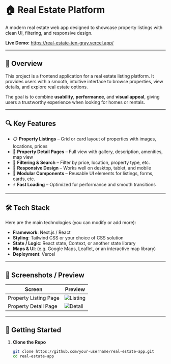 # 🏠 Real Estate Platform

A modern real estate web app designed to showcase property listings with clean UI, filtering, and responsive design.

**Live Demo:** https://real-estate-ten-gray.vercel.app/

---

## 🧩 Overview

This project is a frontend application for a real estate listing platform. It provides users with a smooth, intuitive interface to browse properties, view details, and explore real estate options.

The goal is to combine **usability**, **performance**, and **visual appeal**, giving users a trustworthy experience when looking for homes or rentals.

---

## 🔍 Key Features

- 📋 **Property Listings** – Grid or card layout of properties with images, locations, prices  
- 🏡 **Property Detail Pages** – Full view with gallery, description, amenities, map view  
- 🔎 **Filtering & Search** – Filter by price, location, property type, etc.  
- 📱 **Responsive Design** – Works well on desktop, tablet, and mobile  
- 🧩 **Modular Components** – Reusable UI elements for listings, forms, cards, etc.  
- ⚡ **Fast Loading** – Optimized for performance and smooth transitions  

---

## 🛠 Tech Stack

Here are the main technologies (you can modify or add more):

- **Framework**: Next.js / React  
- **Styling**: Tailwind CSS or your choice of CSS solution  
- **State / Logic**: React state, Context, or another state library  
- **Maps & UI**: (e.g. Google Maps, Leaflet, or an interactive map library)  
- **Deployment**: Vercel  

---

## 📸 Screenshots / Preview


| Screen | Preview |
|--------|---------|
| Property Listing Page | ![Listing](./screenshots/listing.png) |
| Property Detail Page | ![Detail](./screenshots/detail.png) |

---

## 🚀 Getting Started

1. **Clone the Repo**  
   ```bash
   git clone https://github.com/your-username/real-estate-app.git
   cd real-estate-app

